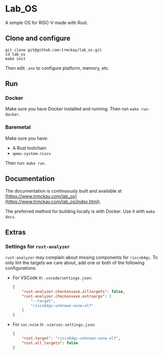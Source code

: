 # Lab_OS

A simple OS for RISC-V made with Rust.


## Clone and configure

```
git clone git@github.com:trmckay/lab_os.git
cd lab_os
make init
```

Then edit `.env` to configure platform, memory, etc.


## Run

### Docker

Make sure you have Docker installed and running. Then run `make run-docker`.

### Baremetal

Make sure you have:

* A Rust toolchain
* `qemu-system-riscv`

Then run: `make run`.


## Documentation

The documentation is continuously built and available at
[https://www.trmckay.com/lab_os](https://www.trmckay.com/lab_os/index.html).

The preferred method for building locally is with Docker. Use it with `make docs`.


## Extras

### Settings for `rust-analyzer`

`rust-analyzer` may complain about missing components for `riscv64gc`. To only lint
the targets we care about, add one or both of the following configurations:

* For VSCode in `.vscode/settings.json`:

  ```json
  {
      "rust-analyzer.checkonsave.alltargets": false,
      "rust-analyzer.checkonsave.extraargs": [
          "--target",
          "riscv64gc-unknown-none-elf"
      ]
  }
  ```

* For `coc.nvim` in `.vim/coc-settings.json`:

  ```json
  {
      "rust.target": "riscv64gc-unknown-none-elf",
      "rust.all_targets": false
  }
  ```
